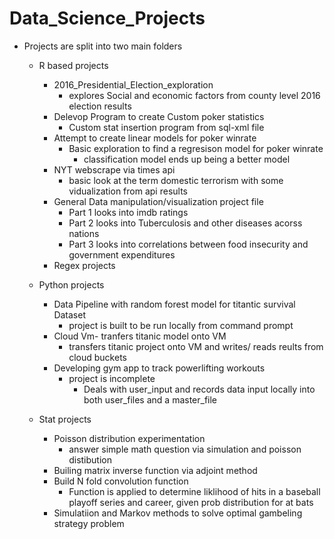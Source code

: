 # Data_Science_Projects
+ Projects are split into two main folders
  + R based projects
    + 2016_Presidential_Election_exploration
      + explores Social and economic factors from county level 2016 election results
    + Delevop Program to create Custom poker statistics
      + Custom stat insertion program from sql-xml file
    + Attempt to create linear models for poker winrate
      + Basic exploration to find a regresison model for poker winrate
        + classification model ends up being a better model 
    + NYT webscrape via times api
      + basic look at the term domestic terrorism with some vidualization from api results
    + General Data manipulation/visualization project file
      + Part 1 looks into imdb ratings
      + Part 2 looks into Tuberculosis and other diseases acorss nations
      + Part 3 looks into correlations between food insecurity and government expenditures 
    + Regex projects 
  + Python projects
    + Data Pipeline with random forest model for titantic survival Dataset
      + project is built to be run locally from command prompt
    + Cloud Vm- tranfers titanic model onto VM
      + transfers titanic project onto VM and writes/ reads reults from cloud buckets 
    + Developing gym app to track powerlifting workouts
      + project is incomplete  
        + Deals with user_input and records data input locally into both user_files and a master_file
    
  + Stat projects
    + Poisson distribution experimentation
      + answer simple math question via simulation and poisson distibution
    + Builing matrix inverse function via adjoint method
    + Build N fold convolution function 
      + Function is applied to determine liklihood of hits in a baseball playoff series and career, given prob distribution for at bats
     + Simulatiion and Markov methods to solve optimal gambeling strategy problem
 
